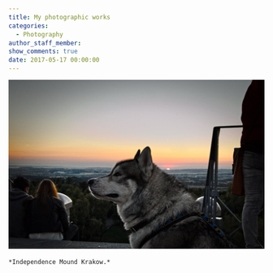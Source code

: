 ```yaml
---
title: My photographic works
categories:
  - Photography
author_staff_member:
show_comments: true
date: 2017-05-17 00:00:00
---
```



![](/uploads/versions/12119922-10203673930128146-1839135821827577388-o---x----2048-1355x---.jpg)

```
*Independence Mound Krakow.*
```

&nbsp;